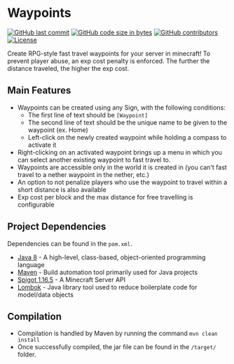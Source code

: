 # Waypoints
[![GitHub last commit](https://img.shields.io/github/last-commit/lunarpatriots/Waypoints.svg?logo=github)](https://github.com/lunarpatriots/Waypoints/commits/develop)
[![GitHub code size in bytes](https://img.shields.io/github/languages/code-size/lunarpatriots/Waypoints.svg?logo=github)](https://github.com/lunarpatriots/Waypoints)
[![GitHub contributors](https://img.shields.io/github/contributors/lunarpatriots/Waypoints.svg?logo=github)](https://github.com/lunarpatriots/Waypoints/graphs/contributors)
[![License](https://img.shields.io/github/license/lunarpatriots/Waypoints.svg?logo=github)](https://github.com/lunarpatriots/Waypoints/blob/develop/LICENSE)

Create RPG-style fast travel waypoints for your server in minecraft! To prevent player abuse,
an exp cost penalty is enforced. The further the distance traveled, the higher the exp cost.

## Main Features
- Waypoints can be created using any Sign, with the following conditions:
    - The first line of text should be `[Waypoint]`
    - The second line of text should be the unique name to be given to the waypoint (ex. Home)
    - Left-click on the newly created waypoint while holding a compass to activate it
- Right-clicking on an activated waypoint brings up a menu in which you can select another existing waypoint to fast travel to.
- Waypoints are accessible only in the world it is created in (you can't fast travel to a nether waypoint in the nether, etc.)
- An option to not penalize players who use the waypoint to travel within a short distance is also available
- Exp cost per block and the max distance for free travelling is configurable

## Project Dependencies
Dependencies can be found in the `pom.xml`.
- [Java 8](https://www.oracle.com/java/technologies/javase/javase-jdk8-downloads.html) - A high-level, class-based, object-oriented programming language
- [Maven](https://maven.apache.org/download.cgi) - Build automation tool primarily used for Java projects
- [Spigot 1.16.5](https://www.spigotmc.org/wiki/spigot-maven/) - A Minecraft Server API
- [Lombok](https://projectlombok.org/) - Java library tool used to reduce boilerplate code for model/data objects

## Compilation
- Compilation is handled by Maven by running the command `mvn clean install`
- Once successfully compiled, the jar file can be found in the `/target/` folder.

